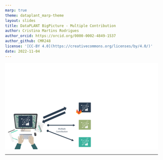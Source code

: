 ```yaml
---
marp: true
theme: dataplant_marp-theme
layout: slides
title: DataPLANT BigPicture - Multiple Contribution
author: Cristina Martins Rodrigues
author_orcid: https://orcid.org/0000-0002-4849-1537
author_github: CMR248
license: '[CC-BY 4.0](https://creativecommons.org/licenses/by/4.0/)'
date: 2022-11-04
---
```


![bg cover](../../img/DataPLANT_BigPicture_seq5.png)

<!-- Here one could address repositories in general, but also ROC, Galaxy or Invenio.-->
---
